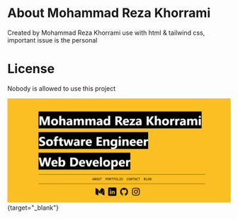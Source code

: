 # About Mohammad Reza Khorrami
Created by Mohammad Reza Khorrami use with html & tailwind css, important issue is the personal
# License
Nobody is allowed to use this project


[![mohammadreza khorrami](https://github.com/mohammad2174/mohammad2174.github.io/blob/master/image/screencapture-mohammad2174-github-io-2021-10-16-20_25_14.png "mohammad2174.github.io")](https://mohammad2174.github.io/){target="_blank"}
